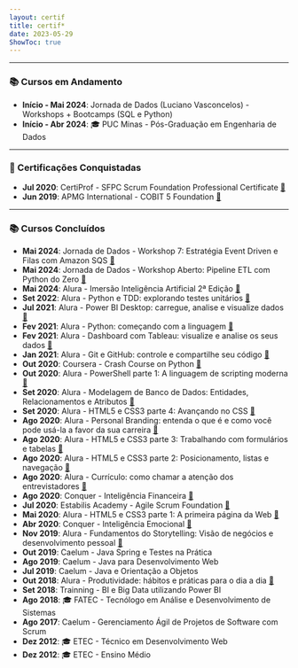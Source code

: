 ```yaml
---
layout: certif
title: certif*
date: 2023-05-29
ShowToc: true
---
```

---
### 📚 Cursos em Andamento

- **Início - Mai 2024**: Jornada de Dados (Luciano Vasconcelos) - Workshops + Bootcamps (SQL e Python)
- **Início - Abr 2024**: 🎓 PUC Minas - Pós-Graduação em Engenharia de Dados

---

### 🔖 Certificações Conquistadas

- **Jul 2020**: CertiProf - SFPC Scrum Foundation Professional Certificate [📄](img/certification/2020.07-certiprof-sfpc_scrum_foundation_professional_certificate.png)
- **Jun 2019**: APMG International - COBIT 5 Foundation [📄](img/certification/2019.07-apmg_international-cobit-5-foundation.png)

---

### 📚 Cursos Concluídos

- **Mai 2024**: Jornada de Dados - Workshop 7: Estratégia Event Driven e Filas com Amazon SQS [📄](img/courses/2024.05-jornada_de_dados-workshop_7_estrategia_event_driven_e_filas_com_amazon_sqs.png)
- **Mai 2024**: Jornada de Dados - Workshop Aberto: Pipeline ETL com Python do Zero [📄](img/courses/2024.05-jornada_de_dados-workshop_aberto_pipeline_etl_com_python_do_zero.png)
- **Mai 2024**: Alura - Imersão Inteligência Artificial 2ª Edição [📄](img/courses/2024.05-alura-imersao_ia_2_edicao.png)
- **Set 2022**: Alura - Python e TDD: explorando testes unitários  [📄](img/courses/2022.09-alura-python_e_tdd-explorando_testes_unitarios.png)
- **Jul 2021**: Alura - Power BI Desktop: carregue, analise e visualize dados  [📄](img/courses/2021.07-alura-power_bi_desktop-carregue_analise_e_visualize_dados.png)
- **Fev 2021**: Alura - Python: começando com a linguagem  [📄](img/courses/2021.02-alura-python-comecando_com_a_linguagem.png)
- **Fev 2021**: Alura - Dashboard com Tableau: visualize e analise os seus dados  [📄](img/courses/2021.02-alura-dashboard_com_tableau-visualize_e_analise_os_seus_dados.png)
- **Jan 2021**: Alura - Git e GitHub: controle e compartilhe seu código  [📄](img/courses/2021.01-alura-git_e_github-controle_e_compartilhe_seu_codigo.png)
- **Out 2020**: Coursera - Crash Course on Python  [📄](img/courses/2020.10-coursera-crash_course_on_python.png)
- **Out 2020**: Alura - PowerShell parte 1: A linguagem de scripting moderna  [📄](img/courses/2020.10-alura-powershell_parte_1-a_linguagem_de_scripting_moderna.png)
- **Set 2020**: Alura - Modelagem de Banco de Dados: Entidades, Relacionamentos e Atributos  [📄](img/courses/2020.09-alura-modelagem_de_banco_de_dados-entidades_relacionamentos_e_atributos.png)
- **Set 2020**: Alura - HTML5 e CSS3 parte 4: Avançando no CSS  [📄](img/courses/2020.09-alura-html5_e_css3_parte_4-avancando_no_css.png)
- **Ago 2020**: Alura - Personal Branding: entenda o que é e como você pode usá-la a favor da sua carreira  [📄](img/courses/2020.08-alura-personal_branding-entenda_o_que_e_e_como_voce_pode_usa_la_a_favor_da_sua_carreira.png)
- **Ago 2020**: Alura - HTML5 e CSS3 parte 3: Trabalhando com formulários e tabelas  [📄](img/courses/2020.08-alura-html5_e_css3_parte_3-trabalhando_com_formularios_e_tabelas.png)
- **Ago 2020**: Alura - HTML5 e CSS3 parte 2: Posicionamento, listas e navegação  [📄](img/courses/2020.08-alura-html5_e_css3_parte_2-posicionamento_listas_e_navegacao.png)
- **Ago 2020**: Alura - Currículo: como chamar a atenção dos entrevistadores  [📄](img/courses/2020.08-alura-curriculo-como_chamar_a_atencao_dos_entrevistadores.png)
- **Ago 2020**: Conquer - Inteligência Financeira  [📄](img/courses/2020.08-conquer-inteligencia_financeira.png)
- **Jul 2020**: Estabilis Academy - Agile Scrum Foundation  [📄](img/courses/2020.07-estabilis_academy-agile_scrum_foundation.png)
- **Mai 2020**: Alura - HTML5 e CSS3 parte 1: A primeira página da Web  [📄](img/courses/2020.07-alura-html5_e_css3_parte_1-crie_uma_pagina_da_web.png)
- **Abr 2020**: Conquer - Inteligência Emocional  [📄](img/courses/2020.04-conquer-inteligencia_emocional.png)
- **Nov 2019**: Alura - Fundamentos do Storytelling: Visão de negócios e desenvolvimento pessoal  [📄](img/courses/2019.11-alura-storytelling-visao_de_negocios_e_desenvolvimento_pessoal.png)
- **Out 2019**: Caelum - Java Spring e Testes na Prática
- **Ago 2019**: Caelum - Java para Desenvolvimento Web
- **Jul 2019**: Caelum - Java e Orientação a Objetos
- **Out 2018**: Alura - Produtividade: hábitos e práticas para o dia a dia  [📄](img/courses/2018.10-alura-produtividade-habitos_e_praticas_para_o_dia_a_dia.png)
- **Set 2018**: Trainning - BI e Big Data utilizando Power BI
- **Ago 2018**: 🎓 FATEC - Tecnólogo em Análise e Desenvolvimento de Sistemas
- **Ago 2017**: Caelum - Gerenciamento Ágil de Projetos de Software com Scrum
- **Dez 2012**: 🎓 ETEC - Técnico em Desenvolvimento Web
- **Dez 2012**: 🎓 ETEC - Ensino Médio